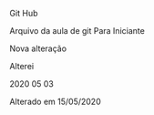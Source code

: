 Git Hub

Arquivo da aula de git
Para Iniciante

Nova alteração

Alterei

2020 05 03

Alterado em 15/05/2020